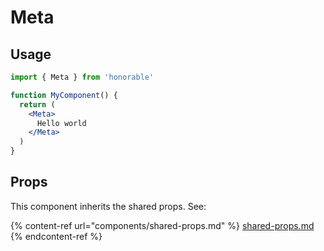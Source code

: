 # Meta

## Usage

```jsx
import { Meta } from 'honorable'

function MyComponent() {
  return (
    <Meta>
      Hello world
    </Meta>
  )
}
```

## Props

This component inherits the shared props. See:

{% content-ref url="components/shared-props.md" %}
[shared-props.md](components/shared-props.md)
{% endcontent-ref %}

